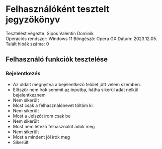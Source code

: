 # Felhasználóként tesztelt jegyzőkönyv
Tesztelést végezte: Sipos Valentin Dominik   
Operációs rendszer: Windows 11
Böngésző: Opera GX
Dátum: 2023.12.05.
Talált hibák száma: 0

## Felhasználó funkciók tesztelése

### Bejelentkezés
+ Az oldalt megnyitva a bejelentkező felület jött velem szemben.
+ Először nem írok semmit az inputba, hátha sikerül adat nélkül bejelentkeznem
+ Nem sikerült 
+ Most csak a felhasználónevet töltöm ki
+ Nem sikerült 
+ Most a Jelszót írom csak be
+ Nem sikerült
+ Most nem létező felhasználót adok meg
+ Nem sikerült
+ Most a mindent jól írok meg
+ Sikerült  